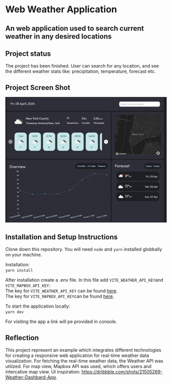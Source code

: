# Web Weather Application

## An web application used to search current weather in any desired locations

## Project status

The project has been finished. User can search for any location, and see the different weather stats like: precipitation, temperature,
forecast etc.

## Project Screen Shot

![alt text](image.png)

## Installation and Setup Instructions

Clone down this repository. You will need `node` and `yarn` installed globbally on your machine.

Installation:<br>
`yarn install`

After installation create a .env file. In this file add `VITE_WEATHER_API_KEY`and `VITE_MAPBOX_API_KEY`:<br>
The key for `VITE_WEATHER_API_KEY` can be found [here](https://openweathermap.org/api).<br>
The key for `VITE_MAPBOX_API_KEY`can be found [here](https://www.mapbox.com/).

To start the application locally:<br>
`yarn dev`

For visiting the app a link will pe provided in console.

## Reflection

This project represent an example which integrates different technologies for creating a responsive web application for real-time
weather data visualization. For fetching the real-time weather data, the Weather API was utilized. For map view, Mapbox API was
used, which offers users and intercative map view. UI inspiration: https://dribbble.com/shots/21505269-Weather-Dashbard-App.

